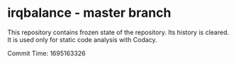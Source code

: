 # irqbalance - master branch

This repository contains frozen state of the repository.
Its history is cleared. It is used only for static code
analysis with Codacy.

Commit Time: 1695163326
